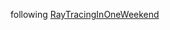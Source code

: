 following [RayTracingInOneWeekend](https://raytracing.github.io/books/RayTracingInOneWeekend.html#movingcameracodeintoitsownclass)
